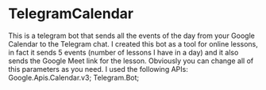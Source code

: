 # TelegramCalendar
  This is a telegram bot that sends all the events of the day from your Google Calendar to the Telegram chat. I created this bot as a tool for online lessons, in fact it sends 5 events (number of lessons I have in a day) and it also sends the Google Meet link for the lesson. Obviously you can change all of this parameters as you need. I used the following APIs:      Google.Apis.Calendar.v3;     Telegram.Bot;
